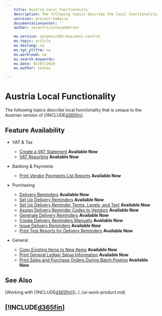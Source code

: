 ```yaml
---
    title: Austria Local Functionality
    description: The following topics describe the local functionality in the Austrian version of Business Central.
    services: project-madeira
    documentationcenter: ''
    author: sorenfriisalexandersen

    ms.service: dynamics365-business-central
    ms.topic: article
    ms.devlang: na
    ms.tgt_pltfrm: na
    ms.workload: na
    ms.search.keywords:
    ms.date: 03/07/2019
    ms.author: soalex

---
```

# Austria Local Functionality
The following topics describe local functionality that is unique to the Austrian version of [!INCLUDE[d365fin](../../includes/d365fin_md.md)].  

## Feature Availability

* VAT & Tax
    * [Create a VAT Statement](how-to-create-a-vat-statement.md) **Available Now**
    * [VAT Reporting](vat-reporting.md) **Available Now**

* Banking & Payments
    * [Print Vendor Payments List Reports](how-to-print-vendor-payments-list-reports.md) **Available Now**

* Purchasing
    * [Delivery Reminders](delivery-reminders.md) **Available Now**
    * [Set Up Delivery Reminders](how-to-set-up-delivery-reminders.md) **Available Now**
    * [Set Up Delivery Reminder Terms, Levels, and Text](how-to-set-up-delivery-reminder-terms-levels-and-text.md) **Available Now**
    * [Assign Delivery Reminder Codes to Vendors](how-to-assign-delivery-reminder-codes-to-vendors.md) **Available Now**
    * [Generate Delivery Reminders](how-to-generate-delivery-reminders.md) **Available Now**
    * [Create Delivery Reminders Manually](how-to-create-delivery-reminders-manually.md) **Available Now**
    * [Issue Delivery Reminders](how-to-issue-delivery-reminders.md) **Available Now**
    * [Print Test Reports for Delivery Reminders](how-to-print-test-reports-for-delivery-reminders.md) **Available Now**

* General
    * [Copy Existing Items to New Items](how-to-copy-existing-items-to-new-items.md) **Available Now**
    * [Print General Ledger Setup Information](how-to-print-general-ledger-setup-information.md) **Available Now**
    * [Print Sales and Purchase Orders During Batch Posting](how-to-print-sales-and-purchase-orders-during-batch-posting.md) **Available Now**

## See Also
[Working with [!INCLUDE[d365fin](../../includes/d365fin_md.md)]](../../ui-work-product.md)

## [!INCLUDE[d365fin](../../includes/free_trial_md.md)]  
